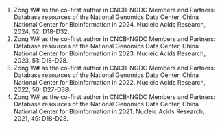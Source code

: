 1.	Zong W# as the co-first author in CNCB-NGDC Members and Partners: Database resources of the National Genomics Data Center, China National Center for Bioinformation in 2024. Nucleic Acids Research, 2024, 52: D18-D32.
2.	Zong W# as the co-first author in CNCB-NGDC Members and Partners: Database resources of the National Genomics Data Center, China National Center for Bioinformation in 2023. Nucleic Acids Research, 2023, 51: D18-D28.
3.	Zong W# as the co-first author in CNCB-NGDC Members and Partners: Database resources of the National Genomics Data Center, China National Center for Bioinformation in 2022. Nucleic Acids Research, 2022, 50: D27-D38.
4.	Zong W# as the co-first author in CNCB-NGDC Members and Partners: Database resources of the National Genomics Data Center, China National Center for Bioinformation in 2021. Nucleic Acids Research, 2021, 49: D18-D28.
